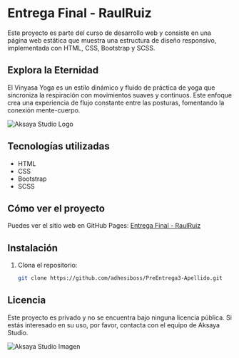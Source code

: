 # Entrega Final - RaulRuiz

Este proyecto es parte del curso de desarrollo web y consiste en una página web estática que muestra una estructura de diseño responsivo, implementada con HTML, CSS, Bootstrap y SCSS.

## Explora la Eternidad
El Vinyasa Yoga es un estilo dinámico y fluido de práctica de yoga que sincroniza la respiración con movimientos suaves y continuos. Este enfoque crea una experiencia de flujo constante entre las posturas, fomentando la conexión mente-cuerpo.

![Aksaya Studio Logo](https://firebasestorage.googleapis.com/v0/b/pf-ecommercecoderhouse.appspot.com/o/logotipo.png?alt=media&token=07866664-9f11-4fa7-8308-39a1d9fcbe7f)

## Tecnologías utilizadas
- HTML
- CSS
- Bootstrap
- SCSS

## Cómo ver el proyecto
Puedes ver el sitio web en GitHub Pages: [Entrega Final - RaulRuiz](https://adhesiboss.github.io/PreEntrega3-Apellido/index.html)

## Instalación
1. Clona el repositorio:
   ```bash
   git clone https://github.com/adhesiboss/PreEntrega3-Apellido.git


## Licencia

Este proyecto es privado y no se encuentra bajo ninguna licencia pública. Si estás interesado en su uso, por favor, contacta con el equipo de Aksaya Studio.

![Aksaya Studio Imagen](https://firebasestorage.googleapis.com/v0/b/pf-ecommercecoderhouse.appspot.com/o/plan3.jpg?alt=media&token=699830d5-4c6a-4416-b885-690a13939e35)